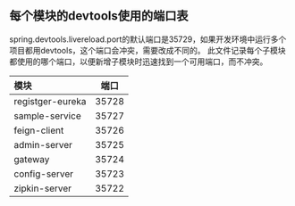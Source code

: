 每个模块的devtools使用的端口表
-------------

spring.devtools.livereload.port的默认端口是35729，如果开发环境中运行多个项目都用devtools，这个端口会冲突，需要改成不同的。
此文件记录每个子模块都使用的哪个端口，以便新增子模块时迅速找到一个可用端口，而不冲突。


模块 | 端口 |
|:------------ |:--:|
|registger-eureka | 35728 |
|sample-service   | 35727 |
|feign-client     | 35726 |
|admin-server     | 35725 |
|gateway          | 35724 |
|config-server    | 35723 |
|zipkin-server    | 35722 |
